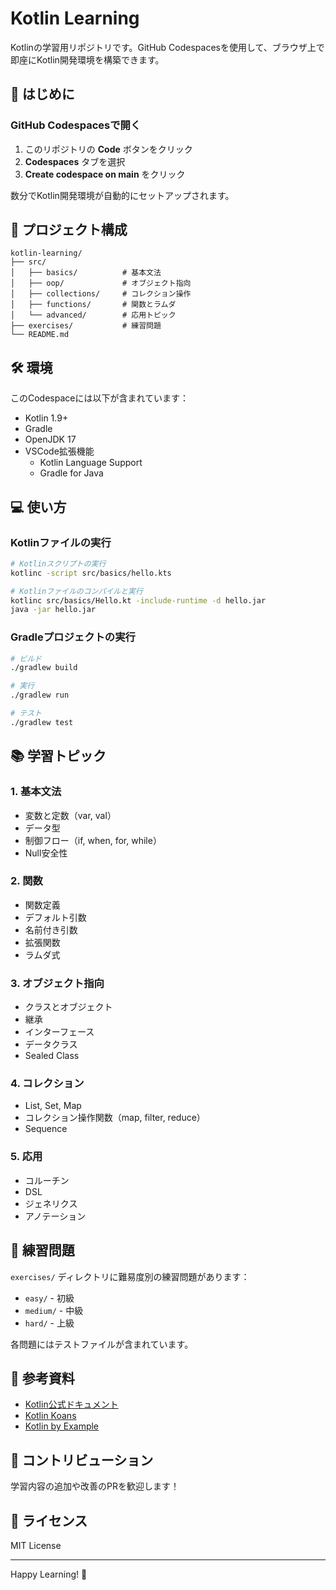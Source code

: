 # Kotlin Learning

Kotlinの学習用リポジトリです。GitHub Codespacesを使用して、ブラウザ上で即座にKotlin開発環境を構築できます。

## 🚀 はじめに

### GitHub Codespacesで開く

1. このリポジトリの **Code** ボタンをクリック
2. **Codespaces** タブを選択
3. **Create codespace on main** をクリック

数分でKotlin開発環境が自動的にセットアップされます。

## 📁 プロジェクト構成

```
kotlin-learning/
├── src/
│   ├── basics/          # 基本文法
│   ├── oop/             # オブジェクト指向
│   ├── collections/     # コレクション操作
│   ├── functions/       # 関数とラムダ
│   └── advanced/        # 応用トピック
├── exercises/           # 練習問題
└── README.md
```

## 🛠️ 環境

このCodespaceには以下が含まれています：

- Kotlin 1.9+
- Gradle
- OpenJDK 17
- VSCode拡張機能
  - Kotlin Language Support
  - Gradle for Java

## 💻 使い方

### Kotlinファイルの実行

```bash
# Kotlinスクリプトの実行
kotlinc -script src/basics/hello.kts

# Kotlinファイルのコンパイルと実行
kotlinc src/basics/Hello.kt -include-runtime -d hello.jar
java -jar hello.jar
```

### Gradleプロジェクトの実行

```bash
# ビルド
./gradlew build

# 実行
./gradlew run

# テスト
./gradlew test
```

## 📚 学習トピック

### 1. 基本文法
- 変数と定数（var, val）
- データ型
- 制御フロー（if, when, for, while）
- Null安全性

### 2. 関数
- 関数定義
- デフォルト引数
- 名前付き引数
- 拡張関数
- ラムダ式

### 3. オブジェクト指向
- クラスとオブジェクト
- 継承
- インターフェース
- データクラス
- Sealed Class

### 4. コレクション
- List, Set, Map
- コレクション操作関数（map, filter, reduce）
- Sequence

### 5. 応用
- コルーチン
- DSL
- ジェネリクス
- アノテーション

## 🎯 練習問題

`exercises/` ディレクトリに難易度別の練習問題があります：

- `easy/` - 初級
- `medium/` - 中級
- `hard/` - 上級

各問題にはテストファイルが含まれています。

## 📖 参考資料

- [Kotlin公式ドキュメント](https://kotlinlang.org/docs/home.html)
- [Kotlin Koans](https://play.kotlinlang.org/koans/overview)
- [Kotlin by Example](https://play.kotlinlang.org/byExample/overview)

## 🤝 コントリビューション

学習内容の追加や改善のPRを歓迎します！

## 📝 ライセンス

MIT License

---

Happy Learning! 🎉